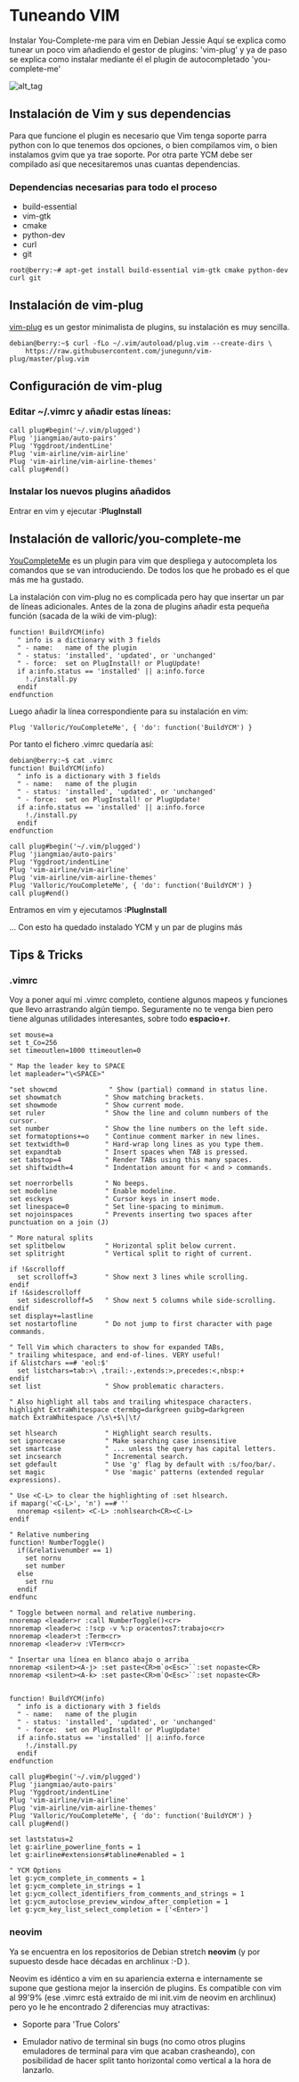 # Tuneando VIM

Instalar You-Complete-me para vim en Debian Jessie
Aquí se explica como tunear un poco vim añadiendo el gestor de plugins: 'vim-plug' y ya de paso se explica como instalar mediante él el plugin de autocompletado 'you-complete-me'

![alt_tag](vim.png?raw_true "vim")

## Instalación de Vim y sus dependencias

Para que funcione el plugin es necesario que Vim tenga soporte parra python con lo que tenemos dos opciones, o bien compilamos vim, o bien instalamos gvim que ya trae soporte. Por otra parte YCM debe ser compilado así que necesitaremos unas cuantas dependencias.

### Dependencias necesarias para todo el proceso

- build-essential
- vim-gtk
- cmake
- python-dev
- curl
- git

```
root@berry:~# apt-get install build-essential vim-gtk cmake python-dev curl git
```

## Instalación de vim-plug

[vim-plug](https://github.com/junegunn/vim-plug) es un gestor minimalista de plugins, su instalación es muy sencilla.

```
debian@berry:~$ curl -fLo ~/.vim/autoload/plug.vim --create-dirs \
    https://raw.githubusercontent.com/junegunn/vim-plug/master/plug.vim
```

## Configuración de vim-plug

### Editar ~/.vimrc y añadir estas líneas:

```
call plug#begin('~/.vim/plugged')
Plug 'jiangmiao/auto-pairs'
Plug 'Yggdroot/indentLine'
Plug 'vim-airline/vim-airline'
Plug 'vim-airline/vim-airline-themes'
call plug#end()
```

### Instalar los nuevos plugins añadidos

Entrar en vim y ejecutar __:PlugInstall__

## Instalación de valloric/you-complete-me

[YouCompleteMe](https://valloric.github.io/YouCompleteMe/) es un plugin para vim que despliega y autocompleta los comandos que se van introduciendo. De todos los que he probado es el que más me ha gustado.

La instalación con vim-plug no es complicada pero hay que insertar un par de líneas adicionales.
Antes de la zona de plugins añadir esta pequeña función (sacada de la wiki de vim-plug):

```
function! BuildYCM(info)
  " info is a dictionary with 3 fields
  " - name:   name of the plugin
  " - status: 'installed', 'updated', or 'unchanged'
  " - force:  set on PlugInstall! or PlugUpdate!
  if a:info.status == 'installed' || a:info.force
    !./install.py
  endif
endfunction
```

Luego añadir la línea correspondiente para su instalación en vim:

```
Plug 'Valloric/YouCompleteMe', { 'do': function('BuildYCM') }
```

Por tanto el fichero .vimrc quedaría así:

```
debian@berry:~$ cat .vimrc
function! BuildYCM(info)
  " info is a dictionary with 3 fields
  " - name:   name of the plugin
  " - status: 'installed', 'updated', or 'unchanged'
  " - force:  set on PlugInstall! or PlugUpdate!
  if a:info.status == 'installed' || a:info.force
    !./install.py
  endif
endfunction

call plug#begin('~/.vim/plugged')
Plug 'jiangmiao/auto-pairs'
Plug 'Yggdroot/indentLine'
Plug 'vim-airline/vim-airline'
Plug 'vim-airline/vim-airline-themes'
Plug 'Valloric/YouCompleteMe', { 'do': function('BuildYCM') }
call plug#end()
```

Entramos en vim y ejecutamos __:PlugInstall__

... Con esto ha quedado instalado YCM y un par de plugins más

## Tips & Tricks

### .vimrc

Voy a poner aquí mi .vimrc completo, contiene algunos mapeos y funciones que llevo arrastrando algún tiempo. Seguramente no te venga bien pero tiene algunas utilidades interesantes, sobre todo __espacio+r__.

```
set mouse=a
set t_Co=256
set timeoutlen=1000 ttimeoutlen=0

" Map the leader key to SPACE
let mapleader="\<SPACE>"

"set showcmd             " Show (partial) command in status line.
set showmatch           " Show matching brackets.
set showmode            " Show current mode.
set ruler               " Show the line and column numbers of the cursor.
set number              " Show the line numbers on the left side.
set formatoptions+=o    " Continue comment marker in new lines.
set textwidth=0         " Hard-wrap long lines as you type them.
set expandtab           " Insert spaces when TAB is pressed.
set tabstop=4           " Render TABs using this many spaces.
set shiftwidth=4        " Indentation amount for < and > commands.

set noerrorbells        " No beeps.
set modeline            " Enable modeline.
set esckeys             " Cursor keys in insert mode.
set linespace=0         " Set line-spacing to minimum.
set nojoinspaces        " Prevents inserting two spaces after punctuation on a join (J)

" More natural splits
set splitbelow          " Horizontal split below current.
set splitright          " Vertical split to right of current.

if !&scrolloff
  set scrolloff=3       " Show next 3 lines while scrolling.
endif
if !&sidescrolloff
  set sidescrolloff=5   " Show next 5 columns while side-scrolling.
endif
set display+=lastline
set nostartofline       " Do not jump to first character with page commands.

" Tell Vim which characters to show for expanded TABs,
" trailing whitespace, and end-of-lines. VERY useful!
if &listchars ==# 'eol:$'
  set listchars=tab:>\ ,trail:-,extends:>,precedes:<,nbsp:+
endif
set list                " Show problematic characters.

" Also highlight all tabs and trailing whitespace characters.
highlight ExtraWhitespace ctermbg=darkgreen guibg=darkgreen
match ExtraWhitespace /\s\+$\|\t/

set hlsearch            " Highlight search results.
set ignorecase          " Make searching case insensitive
set smartcase           " ... unless the query has capital letters.
set incsearch           " Incremental search.
set gdefault            " Use 'g' flag by default with :s/foo/bar/.
set magic               " Use 'magic' patterns (extended regular expressions).

" Use <C-L> to clear the highlighting of :set hlsearch.
if maparg('<C-L>', 'n') ==# ''
  nnoremap <silent> <C-L> :nohlsearch<CR><C-L>
endif

" Relative numbering
function! NumberToggle()
  if(&relativenumber == 1)
    set nornu
    set number
  else
    set rnu
  endif
endfunc

" Toggle between normal and relative numbering.
nnoremap <leader>r :call NumberToggle()<cr>
nnoremap <leader>c :!scp -v %:p oracentos7:trabajo<cr>
nnoremap <leader>t :Term<cr>
nnoremap <leader>v :VTerm<cr>

" Insertar una línea en blanco abajo o arriba
nnoremap <silent><A-j> :set paste<CR>m`o<Esc>``:set nopaste<CR>
nnoremap <silent><A-k> :set paste<CR>m`O<Esc>``:set nopaste<CR>


function! BuildYCM(info)
  " info is a dictionary with 3 fields
  " - name:   name of the plugin
  " - status: 'installed', 'updated', or 'unchanged'
  " - force:  set on PlugInstall! or PlugUpdate!
  if a:info.status == 'installed' || a:info.force
    !./install.py
  endif
endfunction

call plug#begin('~/.vim/plugged')
Plug 'jiangmiao/auto-pairs'
Plug 'Yggdroot/indentLine'
Plug 'vim-airline/vim-airline'
Plug 'vim-airline/vim-airline-themes'
Plug 'Valloric/YouCompleteMe', { 'do': function('BuildYCM') }
call plug#end()

set laststatus=2
let g:airline_powerline_fonts = 1
let g:airline#extensions#tabline#enabled = 1

" YCM Options
let g:ycm_complete_in_comments = 1
let g:ycm_complete_in_strings = 1
let g:ycm_collect_identifiers_from_comments_and_strings = 1
let g:ycm_autoclose_preview_window_after_completion = 1
let g:ycm_key_list_select_completion = ['<Enter>']
```

### neovim

Ya se encuentra en los repositorios de Debian stretch __neovim__ (y por supuesto desde hace décadas en archlinux  :-D ).

Neovim es idéntico a vim en su apariencia externa e internamente se supone que gestiona mejor la inserción de plugins. Es compatible con vim al 99'9% (ese .vimrc está extraído de mi init.vim de neovim en archlinux) pero yo le he encontrado 2 diferencias muy atractivas:

- Soporte para 'True Colors'

- Emulador nativo de terminal sin bugs (no como otros plugins emuladores de terminal para vim que acaban crasheando), con posibilidad de hacer split tanto horizontal como vertical a la hora de lanzarlo.

